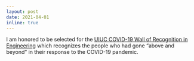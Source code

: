 ```yaml
---
layout: post
date: 2021-04-01
inline: true
---
```


I am honored to be selected for the <a href="https://grainger.illinois.edu/news/features/covid19-wallofrecognition">UIUC COVID-19 Wall of Recognition in Engineering</a> which recognizes the people who had gone “above and beyond” in their response to the COVID-19 pandemic.



